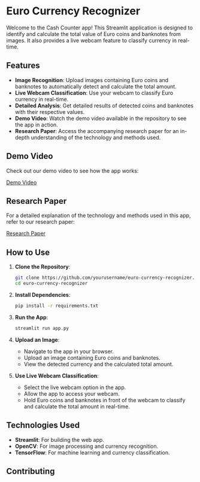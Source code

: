 # Euro Currency Recognizer

Welcome to the Cash Counter app! This Streamlit application is designed to identify and calculate the total value of Euro coins and banknotes from images. It also provides a live webcam feature to classify currency in real-time.

## Features

- **Image Recognition**: Upload images containing Euro coins and banknotes to automatically detect and calculate the total amount.
- **Live Webcam Classification**: Use your webcam to classify Euro currency in real-time.
- **Detailed Analysis**: Get detailed results of detected coins and banknotes with their respective values.
- **Demo Video**: Watch the demo video available in the repository to see the app in action.
- **Research Paper**: Access the accompanying research paper for an in-depth understanding of the technology and methods used.

## Demo Video

Check out our demo video to see how the app works:

[Demo Video](showcase.mov)

## Research Paper

For a detailed explanation of the technology and methods used in this app, refer to our research paper:

[Research Paper](link-to-research-paper)

## How to Use

1. **Clone the Repository**:
    ```bash
    git clone https://github.com/yourusername/euro-currency-recognizer.git
    cd euro-currency-recognizer
    ```

2. **Install Dependencies**:
    ```bash
    pip install -r requirements.txt
    ```

3. **Run the App**:
    ```bash
    streamlit run app.py
    ```

4. **Upload an Image**:
    - Navigate to the app in your browser.
    - Upload an image containing Euro coins and banknotes.
    - View the detected currency and the calculated total amount.

5. **Use Live Webcam Classification**:
    - Select the live webcam option in the app.
    - Allow the app to access your webcam.
    - Hold Euro coins and banknotes in front of the webcam to classify and calculate the total amount in real-time.

## Technologies Used

- **Streamlit**: For building the web app.
- **OpenCV**: For image processing and currency recognition.
- **TensorFlow**: For machine learning and currency classification.

## Contributing



